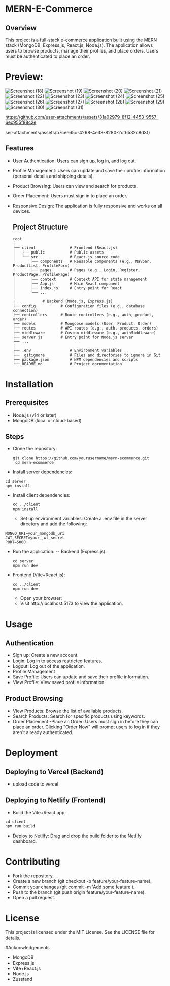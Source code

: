 ﻿# MERN-E-Commerce

 ## Overview
This project is a full-stack e-commerce application built using the MERN stack (MongoDB, Express.js, React.js, Node.js). The application allows users to browse products, manage their profiles, and place orders. Users must be authenticated to place an order.

# Preview:
![Screenshot (18)](https://github.com/user-attachments/assets/0e948ce3-59b8-400a-a5b0-ec5dab11ed52)
![Screenshot (19)](https://github.com/user-attachments/assets/a3483160-2cb4-4b1b-b93f-67906aea2243)
![Screenshot (20)](https://github.com/user-attachments/assets/57a507a1-3ac4-4c81-b4b9-af00e04793cb)
![Screenshot (21)](https://github.com/user-attachments/assets/7f51f53e-9758-44b6-b05b-49bf9d4c4a7a)
![Screenshot (22)](https://github.com/user-attachments/assets/93b5bcd6-58c7-449c-be6d-d2aa0d85d97e)
![Screenshot (23)](https://github.com/user-attachments/assets/d2f53273-8298-4340-b7b8-fc7331d34614)
![Screenshot (24)](https://github.com/user-attachments/assets/3192503c-0385-4ec1-bc1f-d940280315c3)
![Screenshot (25)](https://github.com/user-attachments/assets/7644e228-6cf5-48ca-bd3b-702f01542268)
![Screenshot (26)](https://github.com/user-attachments/assets/103537a8-d394-4eaf-8f81-59f2d388af5e)
![Screenshot (27)](https://github.com/user-attachments/assets/734d714c-06cc-408b-aabc-ec01adf486d6)
![Screenshot (28)](https://github.com/user-attachments/assets/eb98cf32-2911-4df1-a0b8-6f26f4ba64ff)
![Screenshot (29)](https://github.com/user-attachments/assets/86c274e6-48f5-4d11-8ad2-13b9d52daba9)
![Screenshot (30)](https://github.com/user-attachments/assets/14e03fab-a251-43ea-b448-a269629eeb65)
![Screenshot (31)](https://github.com/user-attachments/assets/f2f43c81-eb4c-4db6-ae0f-f5c5297a94fb)

https://github.com/user-attachments/assets/31a02979-8f12-4453-9557-6ec955f88c2e

ser-attachments/assets/b7cee65c-4268-4e38-8280-2cf6532c8d3f)







## Features
- User Authentication: Users can sign up, log in, and log out.
- Profile Management: Users can update and save their profile information (personal details and shipping details).
- Product Browsing: Users can view and search for products.
- Order Placement: Users must sign in to place an order.
- Responsive Design: The application is fully responsive and works on all devices.

  ## Project Structure
  ```
  root
  │
  ├── client               # Frontend (React.js)
  │   ├── public           # Public assets
  │   └── src              # React.js source code
  │       ├── components   # Reusable components (e.g., Navbar, ProductList, ProfileForm)
  │       ├── pages        # Pages (e.g., Login, Register, ProductPage, ProfilePage)
  │       ├── context      # Context API for state management
  │       ├── App.js       # Main React component
  │       ├── index.js     # Entry point for React
  │       └── ...
  │
  |            # Backend (Node.js, Express.js)
  ├── config           # Configuration files (e.g., database connection)
  ├── controllers      # Route controllers (e.g., auth, product, order)
  ├── models           # Mongoose models (User, Product, Order)
  ├── routes           # API routes (e.g., auth, products, orders)
  ├── middleware       # Custom middleware (e.g., authMiddleware)
  ├── server.js        # Entry point for Node.js server
  └── ...
  │
  ├── .env                 # Environment variables
  ├── .gitignore           # Files and directories to ignore in Git
  ├── package.json         # NPM dependencies and scripts
  └── README.md            # Project documentation
  ```
# Installation
## Prerequisites
- Node.js (v14 or later)
- MongoDB (local or cloud-based)
## Steps
- Clone the repository:
  ```
  git clone https://github.com/yourusername/mern-ecommerce.git
   cd mern-ecommerce
  ```
- Install server dependencies:
```
cd server
npm install
```
- Install client dependencies:
  ```
  cd ../client
  npm install
  ```
  - Set up environment variables:
 Create a .env file in the server directory and add the following:
```
MONGO_URI=your_mongodb_uri
JWT_SECRET=your_jwt_secret
PORT=5000
```
- Run the application:
  -- Backend (Express.js):
  ```
  cd server
  npm run dev
  ```
- Frontend (Vite+React.js):
  ```
  cd ../client
  npm run dev
  ```
  - Open your browser:
   - Visit http://localhost:5173 to view the application.
# Usage
## Authentication
- Sign up: Create a new account.
- Login: Log in to access restricted features.
- Logout: Log out of the application.
- Profile Management
- Save Profile: Users can update and save their profile information.
- View Profile: View saved profile information.
## Product Browsing
- View Products: Browse the list of available products.
- Search Products: Search for specific products using keywords.
- Order Placement
-Place an Order: Users must sign in before they can place an order. Clicking "Order Now" will prompt users to log in if they aren't already authenticated.
# Deployment
## Deploying to Vercel (Backend)
- upload code to vercel
## Deploying to Netlify (Frontend)
- Build the Vite+React app:
 ```
cd client
npm run build
```
- Deploy to Netlify:
Drag and drop the build folder to the Netlify dashboard.

# Contributing
- Fork the repository.
- Create a new branch (git checkout -b feature/your-feature-name).
- Commit your changes (git commit -m 'Add some feature').
- Push to the branch (git push origin feature/your-feature-name).
- Open a pull request.

# License
This project is licensed under the MIT License. See the LICENSE file for details.

#Acknowledgements
- MongoDB
- Express.js
- Vite+React.js
- Node.js
- Zusstand
